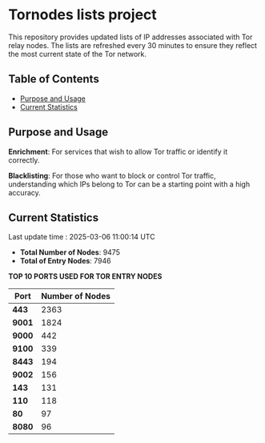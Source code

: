 # Tornodes lists project

This repository provides updated lists of IP addresses associated with Tor relay nodes. The lists are refreshed every 30 minutes to ensure they reflect the most current state of the Tor network.

## Table of Contents

- [Purpose and Usage](#purpose-and-usage)
- [Current Statistics](#current-statistics)


## Purpose and Usage

**Enrichment**: For services that wish to allow Tor traffic or identify it correctly.

**Blacklisting**: For those who want to block or control Tor traffic, understanding which IPs belong to Tor can be a starting point with a high accuracy.

## Current Statistics

Last update time : 2025-03-06 11:00:14 UTC

- **Total Number of Nodes**: 9475
- **Total of Entry Nodes**: 7946

**TOP 10 PORTS USED FOR TOR ENTRY NODES**

| **Port** | **Number of Nodes** |
|------|-----------------|
| **443**   | 2363  |
| **9001**   | 1824  |
| **9000**   | 442  |
| **9100**   | 339  |
| **8443**   | 194  |
| **9002**   | 156  |
| **143**   | 131  |
| **110**   | 118  |
| **80**   | 97  |
| **8080**   | 96  |

